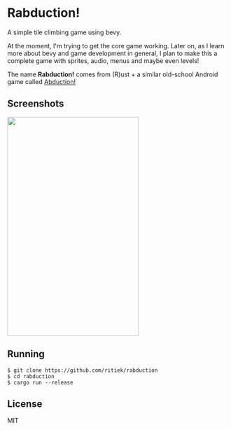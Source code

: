 # Rabduction!

A simple tile climbing game using bevy.

At the moment, I'm trying to get the core game working.
Later on, as I learn more about bevy and game development in general, I plan to make this a complete
game with sprites, audio, menus and maybe even levels!

The name **Rabduction!** comes from (R)ust + a similar old-school Android game called
[Abduction!](https://play.google.com/store/apps/details?id=au.com.phil&hl=en_IN&gl=US)

## Screenshots

<img src="https://i.imgur.com/Xcawdi3.png" width="300" height="500">

## Running

```
$ git clone https://github.com/ritiek/rabduction
$ cd rabduction
$ cargo run --release
```

## License

MIT
